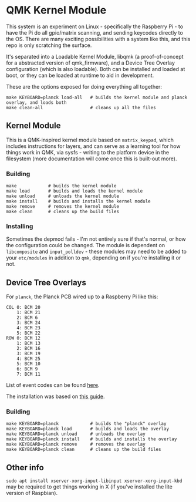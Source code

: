 # QMK Kernel Module

This system is an experiment on Linux - specifically the Raspberry Pi - to have the Pi do all gpio/matrix scanning, and sending keycodes directly to the OS. There are many exciting possibilities with a system like this, and this repo is only scratching the surface.

It's separated into a Loadable Kernel Module, libqmk (a proof-of-concept for a abstracted version of qmk_firmware), and a Device Tree Overlay configuration (which is also loadable). Both can be installed and loaded at boot, or they can be loaded at runtime to aid in development.

These are the options exposed for doing everything all together:

    make KEYBOARD=planck load-all   # builds the kernel module and planck overlay, and loads both
    make clean-all                  # cleans up all the files

## Kernel Module

This is a QMK-inspired kernel module based on `matrix_keypad`, which includes instructions for layers, and can serve as a learning tool for how things work in QMK, via sysfs - writing to the platform device in the filesystem (more documentation will come once this is built-out more).

### Building

    make            # builds the kernel module
    make load       # builds and loads the kernel module
    make unload     # unloads the kernel module
    make install    # builds and installs the kernel module
    make remove     # removes the kernel module
    make clean      # cleans up the build files

### Installing

Sometimes the depmod fails - I'm not entirely sure if that's normal, or how the configuration could be changed. The module is dependent on `libcomposite` and `input_polldev` - these modules may need to be added to your `etc/modules` in addition to `qmk`, depending on if you're installing it or not.

## Device Tree Overlays

For `planck`, the Planck PCB wired up to a Raspberry Pi like this:

``` 
COL 0: BCM 20
    1: BCM 21
    2: BCM 6
    3: BCM 24
    4: BCM 23
    5: BCM 22
ROW 0: BCM 12
    1: BCM 13
    2: BCM 16
    3: BCM 19
    4: BCM 25
    5: BCM 10
    6: BCM 9
    7: BCM 11
```

List of event codes can be found [here](https://github.com/torvalds/linux/blob/master/include/uapi/linux/input-event-codes.h).

The installation was based on [this guide](http://blog.gegg.us/2017/08/a-matrix-keypad-on-a-raspberry-pi-done-right/).

### Building

    make KEYBOARD=planck            # builds the "planck" overlay
    make KEYBOARD=planck load       # builds and loads the overlay
    make KEYBOARD=planck unload     # unloads the overlay
    make KEYBOARD=planck install    # builds and installs the overlay
    make KEYBOARD=planck remove     # removes the overlay
    make KEYBOARD=planck clean      # cleans up the build files

## Other info

`sudo apt install xserver-xorg-input-libinput xserver-xorg-input-kbd` may be required to get things working in X (if you've installed the lite version of Raspbian).